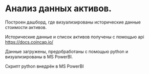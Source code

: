# Анализ данных активов.
Построен дашборд, где визуализированы исторические данные стоимости активов.

Исторические данные и список активов получены с помощью api https://docs.coincap.io/ 

Данные загружены, предобработаны с помощью python и визуализированы в MS PowerBI.

Скрипт python внедрён в MS PowerBI
